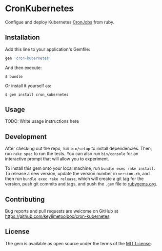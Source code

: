 # CronKubernetes

Configue and deploy Kubernetes [CronJobs](https://kubernetes.io/docs/concepts/workloads/controllers/cron-jobs/) from 
ruby. 

## Installation

Add this line to your application's Gemfile:

```ruby
gem 'cron-kubernetes'
```

And then execute:

    $ bundle

Or install it yourself as:

    $ gem install cron_kubernetes

## Usage

TODO: Write usage instructions here

## Development

After checking out the repo, run `bin/setup` to install dependencies. Then, run `rake spec` to run the tests. You can 
also run `bin/console` for an interactive prompt that will allow you to experiment.

To install this gem onto your local machine, run `bundle exec rake install`. To release a new version, update the 
version number in `version.rb`, and then run `bundle exec rake release`, which will create a git tag for the version, 
push git commits and tags, and push the `.gem` file to [rubygems.org](https://rubygems.org).

## Contributing

Bug reports and pull requests are welcome on GitHub at https://github.com/keylimetoolbox/cron-kubernetes.

## License

The gem is available as open source under the terms of the [MIT License](https://opensource.org/licenses/MIT).
